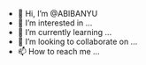 - 👋 Hi, I’m @ABIBANYU
- 👀 I’m interested in ...
- 🌱 I’m currently learning ...
- 💞️ I’m looking to collaborate on ...
- 📫 How to reach me ...

<!---
ABIBANYU/ABIBANYU is a ✨ special ✨ repository because its `README.md` (this file) appears on your GitHub profile.
You can click the Preview link to take a look at your changes.
--->
